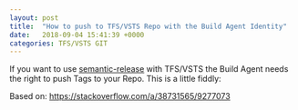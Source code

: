 ```yaml
---
layout: post
title:  "How to push to TFS/VSTS Repo with the Build Agent Identity"
date:   2018-09-04 15:41:39 +0000
categories: TFS/VSTS GIT
---
```

If you want to use [semantic-release][1] with TFS/VSTS the Build Agent needs the right to push Tags to your Repo. This is a little fiddly:

Based on: https://stackoverflow.com/a/38731565/9277073


[1]: https://github.com/semantic-release/semantic-release
